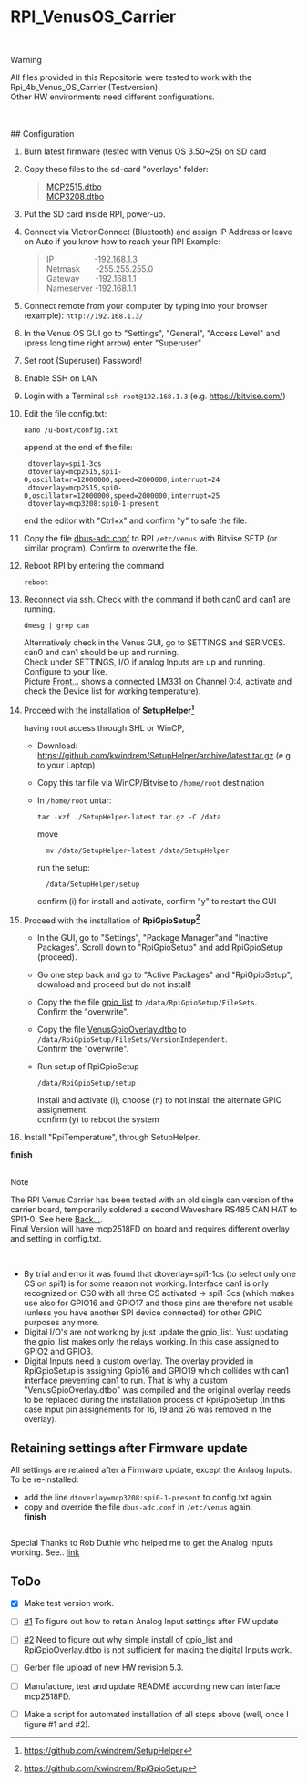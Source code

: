 # RPI_VenusOS_Carrier  
<br>
  
> [!WARNING]
> All files provided in this Repositorie were tested to work with the Rpi_4b_Venus_OS_Carrier (Testversion).  
> Other HW environments need different configurations.
<br>
<br>
## Configuration

1)	Burn latest firmware (tested with Venus OS 3.50~25) on SD card 
2)  Copy these files to the sd-card "overlays" folder:

    
     > [MCP2515.dtbo](Files/mcp2515.dtbo)  
     > [MCP3208.dtbo](Files/mcp3208.dtbo)  
	
3)  Put the SD card inside RPI, power-up.
4) Connect via VictronConnect (Bluetooth) and assign IP Address or leave on Auto if you know how to reach your RPI 
   Example:
   
   >  IP   &nbsp;&nbsp;&nbsp;&nbsp;&nbsp;&nbsp;&nbsp;&nbsp;&nbsp;&nbsp;&nbsp;&nbsp;&nbsp;&nbsp;&nbsp;&nbsp; -192.168.1.3  
   >  Netmask	&nbsp;&nbsp;&nbsp;&nbsp;&nbsp;  -255.255.255.0  
   >  Gateway	&nbsp;&nbsp;&nbsp;&nbsp;&nbsp;  -192.168.1.1  
   >   Nameserver	  -192.168.1.1   

5)	Connect remote from your computer by typing into your browser (example):
	  `http://192.168.1.3/`
6)	In the Venus OS GUI go to "Settings", "General", "Access Level" and (press long time right arrow) enter "Superuser"
7)	Set root (Superuser) Password!
8) 	Enable SSH on LAN
9)  Login with a Terminal `ssh root@192.168.1.3` (e.g. https://bitvise.com/)
10)  Edit the file config.txt:  
     ```  
     nano /u-boot/config.txt  
     ```
     append at the end of the file:    
     ```  
	  dtoverlay=spi1-3cs
	  dtoverlay=mcp2515,spi1-0,oscillator=12000000,speed=2000000,interrupt=24
	  dtoverlay=mcp2515,spi0-0,oscillator=12000000,speed=2000000,interrupt=25
	  dtoverlay=mcp3208:spi0-1-present
      ```  
      end the editor with "Ctrl+x" and confirm "y" to safe the file.  
	
11) Copy the file [dbus-adc.conf](Files/dbus-adc.conf) to RPI `/etc/venus` with Bitvise SFTP (or similar program). Confirm to overwrite the file. 
12) Reboot RPI by entering the command  
    ```
    reboot
    ```  
13) Reconnect via ssh. Check with the command if both can0 and can1 are running.
      ```
      dmesg | grep can
      ```  
        
	  Alternatively check in the Venus GUI, go to SETTINGS and SERIVCES. can0 and can1 should be up and running.  
         Check under SETTINGS, I/O if analog Inputs are up and running. Configure to your like.  
        Picture [Front...](Pictures/Test_Carrier_Front.jpg)  shows a connected LM331 on Channel 0:4, activate and check the Device list for working temperature).
14)	Proceed with the installation of **SetupHelper[^2]**
  
	having root access through SHL or WinCP, 
	- Download: https://github.com/kwindrem/SetupHelper/archive/latest.tar.gz (e.g. to your Laptop)
	- Copy this tar file via WinCP/Bitvise to `/home/root` destination
	- In `/home/root` untar:  
  	  ``` 
	  tar -xzf ./SetupHelper-latest.tar.gz -C /data  
	  ```
     
 	  move
	  ```
		mv /data/SetupHelper-latest /data/SetupHelper  
	  ```
   
   	  run the setup:
	  ```
		/data/SetupHelper/setup  
   	  ```
	  confirm (i) for install and activate, confirm "y" to restart the GUI  

15)	Proceed with the installation of **RpiGpioSetup[^3]**

	- In the GUI, go to "Settings", "Package Manager"and "Inactive Packages". Scroll down to "RpiGpioSetup" and add RpiGpioSetup (proceed).
	- Go one step back and go to "Active Packages" and "RpiGpioSetup", download and proceed but do not install!
	- Copy the the file [gpio_list](Files/gpio_list) to `/data/RpiGpioSetup/FileSets`.  
	  Confirm the "overwrite".  
	- Copy the file [VenusGpioOverlay.dtbo](Files/VenusGpioOverlay.dtbo) to `/data/RpiGpioSetup/FileSets/VersionIndependent`.  
	  Confirm the "overwrite".
   
	- Run setup of RpiGpioSetup  
	  ```
 	  /data/RpiGpioSetup/setup
 	  ```  
      Install and activate (i), choose (n) to not install the alternate GPIO assignement.   
	  confirm (y) to reboot the system  
		
16) Install "RpiTemperature", through SetupHelper.

**finish**
<br>
<br>



> [!NOTE]
> The RPI Venus Carrier has been tested with an old single can version of the carrier board, temporarily soldered a second Waveshare RS485 CAN HAT to SPI1-0. See here [Back...](Pictures/Test_Carrier_back.jpg).  
> Final Version will have mcp2518FD on board and requires different overlay and setting in config.txt.
<br>


- By trial and error it was found that dtoverlay=spi1-1cs (to select only one CS on spi1) is for some reason not working. Interface can1 is only recognized on CS0 with all three CS activated -> spi1-3cs (which makes use also for GPIO16 and GPIO17 and those pins are therefore not usable (unless you have another SPI device connected) for other GPIO purposes any more.  
- Digital I/O's are not working by just update the gpio_list. Yust updating the gpio_list makes only the relays working. In this case assigned to GPIO2 and GPIO3.
- Digital Inputs need a custom overlay. The overlay provided in RpiGpioSetup is assigning Gpio16 and GPIO19 which collides with can1 interface preventing can1 to run. 
That is why a custom "VenusGpioOverlay.dtbo" was compiled and the original overlay needs to be replaced during the installation process of RpiGpioSetup (In this case Input pin assignements for 16, 19 and 26 was removed in the overlay).



<!-- COMMENT -->
<!-- TO DO: add more details about me later -->

## Retaining settings after Firmware update
All settings are retained after a Firmware update, except the Anlaog Inputs. To be re-installed:  
- add the line `dtoverlay=mcp3208:spi0-1-present` to config.txt again.  
- copy and override the file `dbus-adc.conf` in `/etc/venus` again.  
**finish**
  ##
  

Special Thanks to Rob Duthie who helped me to get the Analog Inputs working. See.. [link](https://communityarchive.victronenergy.com/articles/38710/victron-raspi-hat.html)

## ToDo
- [x] Make test version work.
- [ ] [#1](https://github.com/Wackelzahn/RPI_VenusOS_Carrier/issues/1) To figure out how to retain Analog Input settings after FW update
- [ ] [#2](https://github.com/Wackelzahn/RPI_VenusOS_Carrier/issues/2) Need to figure out why simple install of gpio_list and RpiGpioOverlay.dtbo is not sufficient for making the digital Inputs work.
- [ ] Gerber file upload of new HW revision 5.3.  
- [ ] Manufacture, test and update README according new can interface mcp2518FD.
- [ ] Make a script for automated installation of all steps above (well, once I figure #1 and #2).



[^1]: https://bitvise.com/
[^2]: https://github.com/kwindrem/SetupHelper
[^3]: https://github.com/kwindrem/RpiGpioSetup
